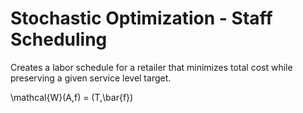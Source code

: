 # Stochastic Optimization - Staff Scheduling
Creates a labor schedule for a retailer that minimizes total cost while preserving a given service level target.

\mathcal{W}(A,f) = (T,\bar{f})
